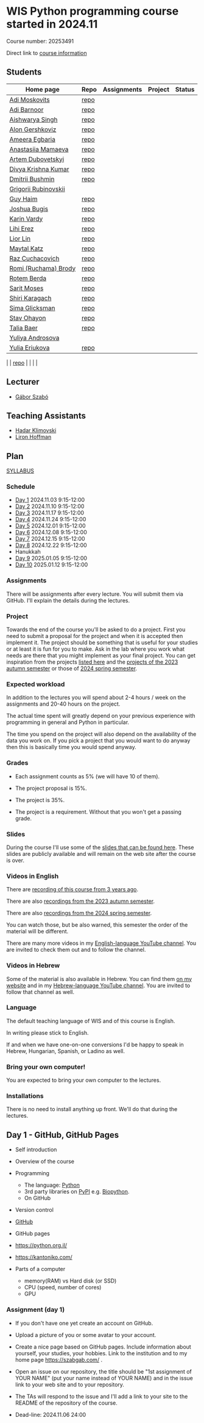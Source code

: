 # WIS Python programming course started in 2024.11

Course number: 20253491

Direct link to [course information](https://erez.weizmann.ac.il/pls/htmldb/f?p=186:30:::NO::pid,pprev:15125,14987)

## Students

| Home page                                                  | Repo                                                                     | Assignments | Project | Status |
| ---------------------------------------------------------- | ------------------------------------------------------------------------ | ----------- | ------- | ------ |
| [Adi Moskovits](https://adimosko.github.io/)               | [repo](https://github.com/AdiMosko/AdiMosko.github.io)                   |  |  |  |
| [Adi Barnoor](https://adibarnoor.github.io/)               | [repo](https://github.com/AdiBarnoor/AdiBarnoor.github.io)               |  |  |  |
| [Aishwarya Singh](https://aish16032001.github.io/)         | [repo](https://github.com/Aish16032001/Aish16032001.github.io)           |  |  |  |
| [Alon Gershkoviz](https://alongersh.github.io/)            | [repo](https://github.com/alongersh/alongersh.github.io)                 |  |  |  |
| [Ameera Egbaria](https://ameeraegbaria.github.io/)         | [repo](https://github.com/ameeraegbaria/ameeraegbaria.github.io)         |  |  |  |
| [Anastasiia Mamaeva](https://anastasiiamamaeva.github.io/) | [repo](https://github.com/AnastasiiaMamaeva/anastasiiamamaeva.github.io) |  |  |  |
| [Artem Dubovetskyi](https://artemd7.github.io/)            | [repo](https://github.com/artemD7/artemD7.github.io)                     |  |  |  |
| [Divya Krishna Kumar](https://divz-k.github.io/)           | [repo](https://github.com/divz-k/divz-k.github.io)                   |  |  |  |
| [Dmitrii Bushmin](https://dimonich00.github.io/)           | [repo](https://github.com/dimonich00/dimonich00.github.io)                   |  |  |  |
| [Grigorii Rubinovskii](https://grigorii9999.github.io/)    |                    |  |  |  |
| [Guy Haim](https://haimguy.github.io/)                     | [repo](https://github.com/HaimGuy/HaimGuy.github.io)                     |  |  |  |
| [Joshua Bugis](https://b-joshua.github.io/)                | [repo](https://github.com/b-joshua/b-joshua.github.io)                   |  |  |  |
| [Karin Vardy](https://karinvar.github.io/)                 | [repo](https://github.com/karinvar/karinvar.github.io)                   |  |  |  |
| [Lihi Erez](https://lihierez.github.io/)                   | [repo](https://github.com/Lihierez/Lihierez.github.io)                   |  |  |  |
| [Lior Lin](https://liorlin.github.io/)                     | [repo](https://github.com/LiorLin/LiorLin.github.io)                   |  |  |  |
| [Maytal Katz](https://maytalkatz.github.io/)               | [repo](https://github.com/maytalkatz/maytalkatz.github.io)                   |  |  |  |
| [Raz Cuchacovich](https://razcuch.github.io/)              | [repo](https://github.com/razcuch/razcuch.github.io)                     |  |  |  |
| [Romi (Ruchama) Brody](https://romizb.github.io/)          | [repo](https://github.com/romizb/romizb.github.io)                       |  |  |  |
| [Rotem Berda](https://rotemberda.github.io/)               | [repo](https://github.com/rotemberda/rotemberda.github.io)               |  |  |  |
| [Sarit Moses](https://sarit-moses.github.io/)              | [repo](https://github.com/sarit-moses/sarit-moses.github.io)             |  |  |  |
| [Shiri Karagach](https://shirikara.github.io/)             | [repo](https://github.com/Shirikara/shirikara.github.io)                 |  |  |  |
| [Sima Glicksman](https://simiglicks.github.io/)            | [repo](https://github.com/simiglicks/simiglicks.github.io)               |  |  |  |
| [Stav Ohayon](https://stavoh.github.io/)                   | [repo](https://github.com/Stavoh/stavoh.github.io)                       |  |  |  |
| [Talia Baer](https://taliab11.github.io/)                  | [repo](https://github.com/taliab11/taliab11.github.io)                   |  |  |  |
| [Yuliya Androsova](https://yuliyaandrosova.github.io/)     |                    |  |  |  |
| [Yulia Eriukova](https://yuliaerk.github.io/)              | [repo](https://github.com/yuliaerk/yuliaerk.github.io)                   |  |  |  |



| []()              | [repo]()                   |  |  |  |


## Lecturer

* [Gábor Szabó](https://szabgab.com/)

## Teaching Assistants

* [Hadar Klimovski](https://hadarklimovski.github.io/)
* [Liron Hoffman](https://liroh99.github.io/)

## Plan

[SYLLABUS](SYLLABUS.md)

### Schedule

* [Day 1](#Day-1) 2024.11.03 9:15-12:00
* [Day 2](#Day-2) 2024.11.10 9:15-12:00
* [Day 3](#Day-3) 2024.11.17 9:15-12:00
* [Day 4](#Day-4) 2024.11.24 9:15-12:00
* [Day 5](#Day-5) 2024.12.01 9:15-12:00
* [Day 6](#Day-6) 2024.12.08 9:15-12:00
* [Day 7](#Day-7) 2024.12.15 9:15-12:00
* [Day 8](#Day-8) 2024.12.22 9:15-12:00
* Hanukkah
* [Day 9](#Day-9) 2025.01.05 9:15-12:00
* [Day 10](#Day-10) 2025.01.12 9:15-12:00

### Assignments

There will be assignments after every lecture. You will submit them via GitHub. I'll explain the details during the lectures.

### Project

Towards the end of the course you'll be asked to do a project.
First you need to submit a proposal for the project and when it is accepted then implement it.
The project should be something that is useful for your studies or at least it is fun for you to make.
Ask in the lab where you work what needs are there that you might implement as your final project.
You can get inspiration from the projects [listed here](https://code-maven.com/programming-bootcamp-for-scientists)
and the [projects of the 2023 autumn semester](https://github.com/szabgab/wis-python-bootcamp-2023-12)
or those of [2024 spring semester](https://github.com/szabgab/wis-python-course-2024-04).

### Expected workload

In addition to the lectures you will spend about 2-4 hours / week on the assignments and 20-40 hours on the project.

The actual time spent will greatly depend on your previous experience with programming in general and Python in particular.

The time you spend on the project will also depend on the availability of the data you work on.
If you pick a project that you would want to do anyway then this is basically time you would spend anyway.


### Grades

* Each assignment counts as 5% (we will have 10 of them).
* The project proposal is 15%.
* The project is 35%.

* The project is a requirement. Without that you won't get a passing grade.

### Slides

During the course I'll use some of the [slides that can be found here](https://slides.code-maven.com/python/).
These slides are publicly available and will remain on the web site after the course is over.

### Videos in English

There are [recording of this course from 3 years ago](https://code-maven.com/programming-bootcamp-for-scientists).

There are also [recordings from the 2023 autumn semester](https://github.com/szabgab/wis-python-bootcamp-2023-12).

There are also [recordings from the 2024 spring semester](https://github.com/szabgab/wis-python-course-2024-04).

You can watch those, but be also warned, this semester the order of the material will be different.

There are many more videos in my [English-language YouTube channel](https://code-maven.com/youtube).
You are invited to check them out and to follow the channel.

### Videos in Hebrew

Some of the material is also available in Hebrew. You can find them [on my website](https://he.code-maven.com/)
and in my [Hebrew-language YouTube channel](https://he.code-maven.com/youtube). You are invited to
follow that channel as well.

### Language

The default teaching language of WIS and of this course is English.

In writing please stick to English.

If and when we have one-on-one conversions I'd be happy to speak in Hebrew, Hungarian, Spanish, or Ladino as well.

### Bring your own computer!

You are expected to bring your own computer to the lectures.

### Installations

There is no need to install anything up front. We'll do that during the lectures.

## Day 1 - GitHub, GitHub Pages

* Self introduction
* Overview of the course
* Programming
    * The language: [Python](https://www.python.org/)
    * 3rd party libraries on [PyPI](https://pypi.org/) e.g. [Biopython](https://biopython.org/).
    * On GitHub
* Version control
* [GitHub](https://github.com/)
* GitHub pages

* https://python.org.il/
* https://kantoniko.com/

* Parts of a computer
    * memory(RAM) vs Hard disk (or SSD)
    * CPU (speed, number of cores)
    * GPU

### Assignment (day 1)

* If you don't have one yet create an account on GitHub.
* Upload a picture of you or some avatar to your account.
* Create a nice page based on GitHub pages. Include information about yourself, your studies, your hobbies. Link to the institution and to my home page https://szabgab.com/ .
* Open an issue on our repository, the title should be "1st assignment of YOUR NAME"  (put your name instead of YOUR NAME) and in the issue link to your web site and to your repository.
* The TAs will respond to the issue and I'll add a link to your site to the README of the repository of the course.

* Dead-line: 2024.11.06 24:00



